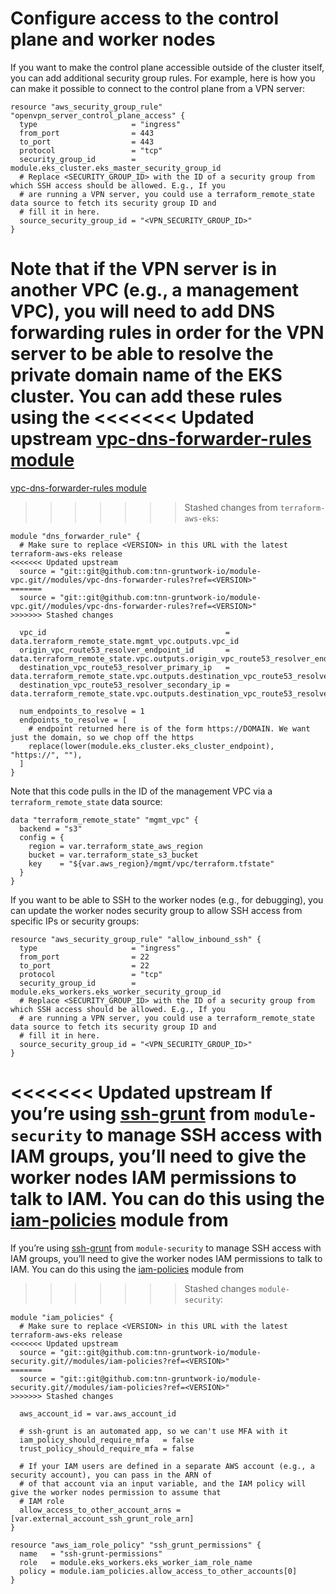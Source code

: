 # Configure access to the control plane and worker nodes

If you want to make the control plane accessible outside of the cluster itself, you can add additional security group
rules. For example, here is how you can make it possible to connect to the control plane from a VPN server:

```hcl title=infrastructure-modules/services/eks-cluster/main.tf
resource "aws_security_group_rule" "openvpn_server_control_plane_access" {
  type                     = "ingress"
  from_port                = 443
  to_port                  = 443
  protocol                 = "tcp"
  security_group_id        = module.eks_cluster.eks_master_security_group_id
  # Replace <SECURITY_GROUP_ID> with the ID of a security group from which SSH access should be allowed. E.g., If you
  # are running a VPN server, you could use a terraform_remote_state data source to fetch its security group ID and
  # fill it in here.
  source_security_group_id = "<VPN_SECURITY_GROUP_ID>"
}
```

Note that if the VPN server is in another VPC (e.g., a management VPC), you will need to add DNS forwarding rules in
order for the VPN server to be able to resolve the private domain name of the EKS cluster. You can add these rules
using the
<<<<<<< Updated upstream
[vpc-dns-forwarder-rules module](https://github.com/tnn-gruntwork-io/module-vpc/tree/master/modules/vpc-dns-forwarder-rules)
=======
[vpc-dns-forwarder-rules module](https://github.com/tnn-gruntwork-io/module-vpc/tree/master/modules/vpc-dns-forwarder-rules)
>>>>>>> Stashed changes
from `terraform-aws-eks`:

```hcl title=infrastructure-modules/services/eks-cluster/main.tf
module "dns_forwarder_rule" {
  # Make sure to replace <VERSION> in this URL with the latest terraform-aws-eks release
<<<<<<< Updated upstream
  source = "git::git@github.com:tnn-gruntwork-io/module-vpc.git//modules/vpc-dns-forwarder-rules?ref=<VERSION>"
=======
  source = "git::git@github.com:tnn-gruntwork-io/module-vpc.git//modules/vpc-dns-forwarder-rules?ref=<VERSION>"
>>>>>>> Stashed changes

  vpc_id                                        = data.terraform_remote_state.mgmt_vpc.outputs.vpc_id
  origin_vpc_route53_resolver_endpoint_id       = data.terraform_remote_state.vpc.outputs.origin_vpc_route53_resolver_endpoint_id
  destination_vpc_route53_resolver_primary_ip   = data.terraform_remote_state.vpc.outputs.destination_vpc_route53_resolver_primary_ip
  destination_vpc_route53_resolver_secondary_ip = data.terraform_remote_state.vpc.outputs.destination_vpc_route53_resolver_secondary_ip

  num_endpoints_to_resolve = 1
  endpoints_to_resolve = [
    # endpoint returned here is of the form https://DOMAIN. We want just the domain, so we chop off the https
    replace(lower(module.eks_cluster.eks_cluster_endpoint), "https://", ""),
  ]
}
```

Note that this code pulls in the ID of the management VPC via a `terraform_remote_state` data source:

```hcl title=infrastructure-modules/services/eks-cluster/dependencies.tf
data "terraform_remote_state" "mgmt_vpc" {
  backend = "s3"
  config = {
    region = var.terraform_state_aws_region
    bucket = var.terraform_state_s3_bucket
    key    = "${var.aws_region}/mgmt/vpc/terraform.tfstate"
  }
}
```

If you want to be able to SSH to the worker nodes (e.g., for debugging), you can update the worker nodes security group
to allow SSH access from specific IPs or security groups:

```hcl title=infrastructure-modules/services/eks-cluster/main.tf
resource "aws_security_group_rule" "allow_inbound_ssh" {
  type                     = "ingress"
  from_port                = 22
  to_port                  = 22
  protocol                 = "tcp"
  security_group_id        = module.eks_workers.eks_worker_security_group_id
  # Replace <SECURITY_GROUP_ID> with the ID of a security group from which SSH access should be allowed. E.g., If you
  # are running a VPN server, you could use a terraform_remote_state data source to fetch its security group ID and
  # fill it in here.
  source_security_group_id = "<VPN_SECURITY_GROUP_ID>"
}
```

<<<<<<< Updated upstream
If you’re using [ssh-grunt](https://github.com/tnn-gruntwork-io/module-security/tree/master/modules/ssh-grunt) from
`module-security` to manage SSH access with IAM groups, you’ll need to give the worker nodes IAM permissions to talk to
IAM. You can do this using the
[iam-policies](https://github.com/tnn-gruntwork-io/module-security/tree/master/modules/iam-policies) module from
=======
If you’re using [ssh-grunt](https://github.com/tnn-gruntwork-io/module-security/tree/master/modules/ssh-grunt) from
`module-security` to manage SSH access with IAM groups, you’ll need to give the worker nodes IAM permissions to talk to
IAM. You can do this using the
[iam-policies](https://github.com/tnn-gruntwork-io/module-security/tree/master/modules/iam-policies) module from
>>>>>>> Stashed changes
`module-security`:

```hcl title=infrastructure-modules/services/eks-cluster/main.tf
module "iam_policies" {
  # Make sure to replace <VERSION> in this URL with the latest terraform-aws-eks release
<<<<<<< Updated upstream
  source = "git::git@github.com:tnn-gruntwork-io/module-security.git//modules/iam-policies?ref=<VERSION>"
=======
  source = "git::git@github.com:tnn-gruntwork-io/module-security.git//modules/iam-policies?ref=<VERSION>"
>>>>>>> Stashed changes

  aws_account_id = var.aws_account_id

  # ssh-grunt is an automated app, so we can't use MFA with it
  iam_policy_should_require_mfa   = false
  trust_policy_should_require_mfa = false

  # If your IAM users are defined in a separate AWS account (e.g., a security account), you can pass in the ARN of
  # of that account via an input variable, and the IAM policy will give the worker nodes permission to assume that
  # IAM role
  allow_access_to_other_account_arns = [var.external_account_ssh_grunt_role_arn]
}

resource "aws_iam_role_policy" "ssh_grunt_permissions" {
  name   = "ssh-grunt-permissions"
  role   = module.eks_workers.eks_worker_iam_role_name
  policy = module.iam_policies.allow_access_to_other_accounts[0]
}
```
